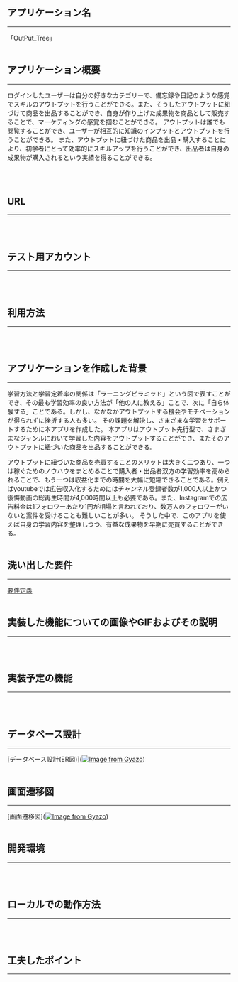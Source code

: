 ## アプリケーション名
***
「OutPut_Tree」
<br/>
<br/>


## アプリケーション概要
***
ログインしたユーザーは自分の好きなカテゴリーで、備忘録や日記のような感覚でスキルのアウトプットを行うことができる。また、そうしたアウトプットに紐づけて商品を出品することができ、自身が作り上げた成果物を商品として販売することで、マーケティングの感覚を掴むことができる。
アウトプットは誰でも閲覧することができ、ユーザーが相互的に知識のインプットとアウトプットを行うことができる。
また、アウトプットに紐づけた商品を出品・購入することにより、初学者にとって効率的にスキルアップを行うことができ、出品者は自身の成果物が購入されるという実績を得ることができる。

<br/>
<br/>


## URL
***
<br/>
<br/>


## テスト用アカウント
***
<br/>
<br/>


## 利用方法
***
<br/>
<br/>

## アプリケーションを作成した背景
***
学習方法と学習定着率の関係は「ラーニングピラミッド」という図で表すことができ、その最も学習効率の良い方法が「他の人に教える」ことで、次に「自ら体験する」ことである。しかし、なかなかアウトプットする機会やモチベーションが得られずに挫折する人も多い。
その課題を解決し、さまざまな学習をサポートするために本アプリを作成した。
本アプリはアウトプット先行型で、さまざまなジャンルにおいて学習した内容をアウトプットすることができ、またそのアウトプットに紐づいた商品を出品することができる。

アウトプットに紐づいた商品を売買することのメリットは大きく二つあり、一つは稼ぐためのノウハウをまとめることで購入者・出品者双方の学習効率を高められることで、もう一つは収益化までの時間を大幅に短縮できることである。例えばyoutubeでは広告収入化するためにはチャンネル登録者数が1,000人以上かつ後悔動画の総再生時間が4,000時間以上も必要である。また、Instagramでの広告料金は1フォロワーあたり1円が相場と言われており、数万人のフォロワーがいないと案件を受けることも難しいことが多い。
そうした中で、このアプリを使えば自身の学習内容を整理しつつ、有益な成果物を早期に売買することができる。
<br/>
<br/>


## 洗い出した要件
***
[要件定義](https://docs.google.com/spreadsheets/d/18anxnd7-4kMDHyPZSHQi9ynmWotP_liZFzbUcxDB2jU/edit#gid=1785908763)
<br/>
<br/>

## 実装した機能についての画像やGIFおよびその説明
***
<br/>
<br/>

## 実装予定の機能
***
<br/>
<br/>

## データベース設計
***
[データベース設計(ER図)]([![Image from Gyazo](https://i.gyazo.com/d5935ffe2d660a6b87768e03dd77090a.png)](https://gyazo.com/d5935ffe2d660a6b87768e03dd77090a))
<br/>
<br/>

## 画面遷移図
***
[画面遷移図]([![Image from Gyazo](https://i.gyazo.com/e61a65a808dfb3e20054e02cbcadc59e.png)](https://gyazo.com/e61a65a808dfb3e20054e02cbcadc59e))
<br/>
<br/>

## 開発環境
***
<br/>
<br/>

## ローカルでの動作方法
***
<br/>
<br/>


## 工夫したポイント
***
<br/>
<br/>


